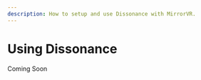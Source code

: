 ```yaml
---
description: How to setup and use Dissonance with MirrorVR.
---
```


# Using Dissonance

Coming Soon
